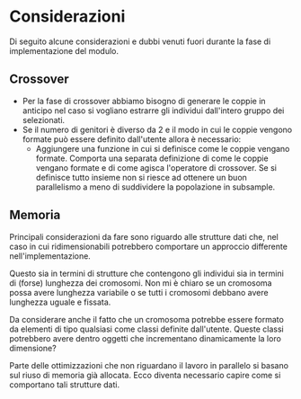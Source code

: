 # Considerazioni

Di seguito alcune considerazioni e dubbi venuti fuori durante
la fase di implementazione del modulo.

## Crossover

- Per la fase di crossover abbiamo bisogno di generare
  le coppie in anticipo nel caso si vogliano estrarre gli
  individui dall'intero gruppo dei selezionati.
- Se il numero di genitori è diverso da 2 e il modo in cui
  le coppie vengono formate può essere definito dall'utente
  allora è necessario:
  - Aggiungere una funzione in cui si definisce come le
    coppie vengano formate. Comporta una separata definizione
    di come le coppie vengano formate e di come agisca
    l'operatore di crossover. Se si definisce tutto insieme
    non si riesce ad ottenere un buon parallelismo a meno di
    suddividere la popolazione in subsample.

## Memoria

Principali considerazioni da fare sono riguardo alle strutture
dati che, nel caso in cui ridimensionabili potrebbero comportare
un approccio differente nell'implementazione.

Questo sia in termini di strutture che contengono gli individui
sia in termini di (forse) lunghezza dei cromosomi. Non mi è
chiaro se un cromosoma possa avere lunghezza variabile o se
tutti i cromosomi debbano avere lunghezza uguale e fissata.

Da considerare anche il fatto che un cromosoma potrebbe essere
formato da elementi di tipo qualsiasi come classi definite
dall'utente. Queste classi potrebbero avere dentro oggetti che
incrementano dinamicamente la loro dimensione?

Parte delle ottimizzazioni che non riguardano il lavoro in
parallelo si basano sul riuso di memoria già allocata. Ecco
diventa necessario capire come si comportano tali strutture
dati.
